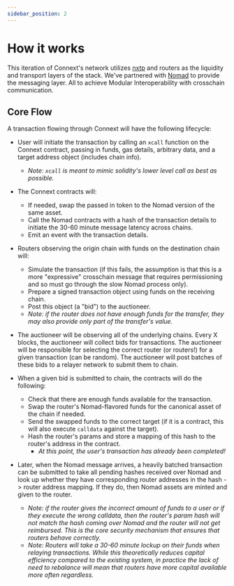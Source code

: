 ```yaml
---
sidebar_position: 2
---
```


# How it works

This iteration of Connext's network utilizes [nxtp](https://github.com/connext/nxtp) and routers as the liquidity and transport layers of the stack. We've partnered with [Nomad](https://www.nomad.xyz/) to provide the messaging layer. All to achieve Modular Interoperability with crosschain communication.

## Core Flow

A transaction flowing through Connext will have the following lifecycle:

- User will initiate the transaction by calling an `xcall` function on the Connext contract, passing in funds, gas details, arbitrary data, and a target address object (includes chain info). 
  - *Note: `xcall` is meant to mimic solidity's lower level call as best as possible.*

- The Connext contracts will:
  - If needed, swap the passed in token to the Nomad version of the same asset.
  - Call the Nomad contracts with a hash of the transaction details to initiate the 30-60 minute message latency across chains.
  - Emit an event with the transaction details.

- Routers observing the origin chain with funds on the destination chain will:
  - Simulate the transaction (if this fails, the assumption is that this is a more "expressive" crosschain message that requires permissioning and so must go through the slow Nomad process only).
  - Prepare a signed transaction object using funds on the receiving chain.
  - Post this object (a "bid") to the auctioneer.
  - *Note: if the router does not have enough funds for the transfer, they may also provide only part of the transfer's value.*
- The auctioneer will be observing all of the underlying chains. Every X blocks, the auctioneer will collect bids for transactions. The auctioneer will be responsible for selecting the correct router (or routers!) for a given transaction (can be random). The auctioneer will post batches of these bids to a relayer network to submit them to chain.
- When a given bid is submitted to chain, the contracts will do the following:
  - Check that there are enough funds available for the transaction.
  - Swap the router's Nomad-flavored funds for the canonical asset of the chain if needed.
  - Send the swapped funds to the correct target (if it is a contract, this will also execute `calldata` against the target).
  - Hash the router's params and store a mapping of this hash to the router's address in the contract.
    - *At this point, the user's transaction has already been completed!*
- Later, when the Nomad message arrives, a heavily batched transaction can be submitted to take all pending hashes received over Nomad and look up whether they have corresponding router addresses in the hash -> router address mapping. If they do, then Nomad assets are minted and given to the router.
  - *Note: if the router gives the incorrect amount of funds to a user or if they execute the wrong calldata, then the router's param hash will not match the hash coming over Nomad and the router will not get reimbursed. This is the core security mechanism that ensures that routers behave correctly.*
  - *Note: Routers will take a 30-60 minute lockup on their funds when relaying transactions. While this theoretically reduces capital efficiency compared to the existing system, in practice the lack of need to rebalance will mean that routers have more capital available more often regardless.*
